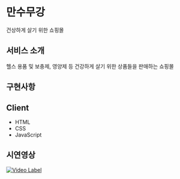 # 만수무강

건상하게 살기 위한 쇼핑몰

## 서비스 소개

헬스 용품 및 보충제, 영양제 등 건강하게 살기 위한 상품들을 판매하는 쇼핑몰

## 구현사항

## Client
- HTML
- CSS
- JavaScript

## 시연영상

[![Video Label](http://img.youtube.com/vi/kTpvXVI0JGg/0.jpg)](https://youtu.be/kTpvXVI0JGg)
